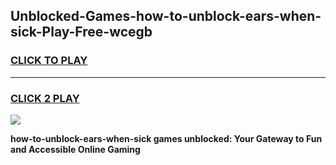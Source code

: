 
## Unblocked-Games-how-to-unblock-ears-when-sick-Play-Free-wcegb
<h3>
<a href="https://premium76.site?title=how-to-unblock-ears-when-sick&ref=21A">CLICK TO PLAY</a></h3>
<hr>

<h3>
<a href="https://premium76.site?title=how-to-unblock-ears-when-sick&ref=21A">CLICK 2 PLAY</a>
  
</h3>

<a href="https://premium76.site?title=how-to-unblock-ears-when-sick&ref=21A"><img src="https://clearcache.store/games.png"></a>


**how-to-unblock-ears-when-sick games unblocked: Your Gateway to Fun and Accessible Online Gaming**

